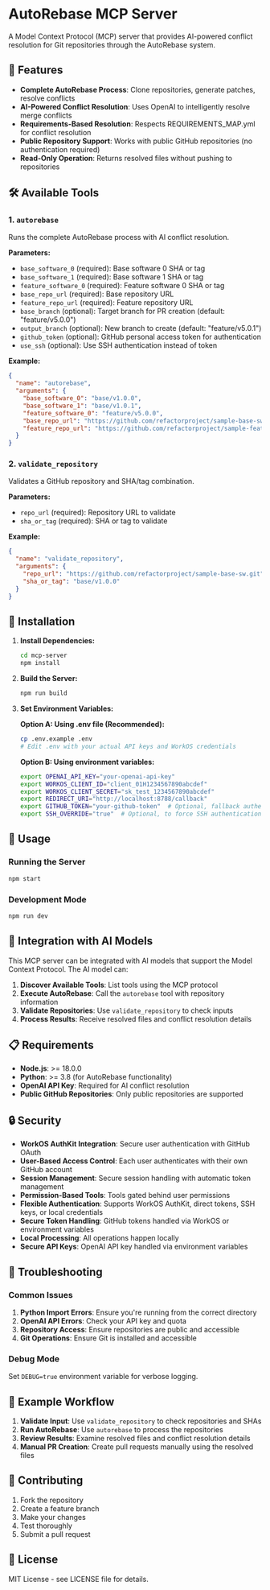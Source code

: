 # AutoRebase MCP Server

A Model Context Protocol (MCP) server that provides AI-powered conflict resolution for Git repositories through the AutoRebase system.

## 🚀 Features

- **Complete AutoRebase Process**: Clone repositories, generate patches, resolve conflicts
- **AI-Powered Conflict Resolution**: Uses OpenAI to intelligently resolve merge conflicts
- **Requirements-Based Resolution**: Respects REQUIREMENTS_MAP.yml for conflict resolution
- **Public Repository Support**: Works with public GitHub repositories (no authentication required)
- **Read-Only Operation**: Returns resolved files without pushing to repositories

## 🛠️ Available Tools

### 1. `autorebase`

Runs the complete AutoRebase process with AI conflict resolution.

**Parameters:**
- `base_software_0` (required): Base software 0 SHA or tag
- `base_software_1` (required): Base software 1 SHA or tag  
- `feature_software_0` (required): Feature software 0 SHA or tag
- `base_repo_url` (required): Base repository URL
- `feature_repo_url` (required): Feature repository URL
- `base_branch` (optional): Target branch for PR creation (default: "feature/v5.0.0")
- `output_branch` (optional): New branch to create (default: "feature/v5.0.1")
- `github_token` (optional): GitHub personal access token for authentication
- `use_ssh` (optional): Use SSH authentication instead of token

**Example:**
```json
{
  "name": "autorebase",
  "arguments": {
    "base_software_0": "base/v1.0.0",
    "base_software_1": "base/v1.0.1",
    "feature_software_0": "feature/v5.0.0",
    "base_repo_url": "https://github.com/refactorproject/sample-base-sw.git",
    "feature_repo_url": "https://github.com/refactorproject/sample-feature-sw.git"
  }
}
```

### 2. `validate_repository`

Validates a GitHub repository and SHA/tag combination.

**Parameters:**
- `repo_url` (required): Repository URL to validate
- `sha_or_tag` (required): SHA or tag to validate

**Example:**
```json
{
  "name": "validate_repository",
  "arguments": {
    "repo_url": "https://github.com/refactorproject/sample-base-sw.git",
    "sha_or_tag": "base/v1.0.0"
  }
}
```

## 🔧 Installation

1. **Install Dependencies:**
   ```bash
   cd mcp-server
   npm install
   ```

2. **Build the Server:**
   ```bash
   npm run build
   ```

3. **Set Environment Variables:**
   
   **Option A: Using .env file (Recommended):**
   ```bash
   cp .env.example .env
   # Edit .env with your actual API keys and WorkOS credentials
   ```
   
   **Option B: Using environment variables:**
   ```bash
   export OPENAI_API_KEY="your-openai-api-key"
   export WORKOS_CLIENT_ID="client_01H1234567890abcdef"
   export WORKOS_CLIENT_SECRET="sk_test_1234567890abcdef"
   export REDIRECT_URI="http://localhost:8788/callback"
   export GITHUB_TOKEN="your-github-token"  # Optional, fallback authentication
   export SSH_OVERRIDE="true"  # Optional, to force SSH authentication
   ```

## 🚀 Usage

### Running the Server

```bash
npm start
```

### Development Mode

```bash
npm run dev
```

## 🔗 Integration with AI Models

This MCP server can be integrated with AI models that support the Model Context Protocol. The AI model can:

1. **Discover Available Tools**: List tools using the MCP protocol
2. **Execute AutoRebase**: Call the `autorebase` tool with repository information
3. **Validate Repositories**: Use `validate_repository` to check inputs
4. **Process Results**: Receive resolved files and conflict resolution details

## 📋 Requirements

- **Node.js**: >= 18.0.0
- **Python**: >= 3.8 (for AutoRebase functionality)
- **OpenAI API Key**: Required for AI conflict resolution
- **Public GitHub Repositories**: Only public repositories are supported

## 🔒 Security

- **WorkOS AuthKit Integration**: Secure user authentication with GitHub OAuth
- **User-Based Access Control**: Each user authenticates with their own GitHub account
- **Session Management**: Secure session handling with automatic token management
- **Permission-Based Tools**: Tools gated behind user permissions
- **Flexible Authentication**: Supports WorkOS AuthKit, direct tokens, SSH keys, or local credentials
- **Secure Token Handling**: GitHub tokens handled via WorkOS or environment variables
- **Local Processing**: All operations happen locally
- **Secure API Keys**: OpenAI API key handled via environment variables

## 🐛 Troubleshooting

### Common Issues

1. **Python Import Errors**: Ensure you're running from the correct directory
2. **OpenAI API Errors**: Check your API key and quota
3. **Repository Access**: Ensure repositories are public and accessible
4. **Git Operations**: Ensure Git is installed and accessible

### Debug Mode

Set `DEBUG=true` environment variable for verbose logging.

## 📝 Example Workflow

1. **Validate Input**: Use `validate_repository` to check repositories and SHAs
2. **Run AutoRebase**: Use `autorebase` to process the repositories
3. **Review Results**: Examine resolved files and conflict resolution details
4. **Manual PR Creation**: Create pull requests manually using the resolved files

## 🤝 Contributing

1. Fork the repository
2. Create a feature branch
3. Make your changes
4. Test thoroughly
5. Submit a pull request

## 📄 License

MIT License - see LICENSE file for details.
